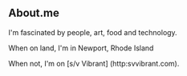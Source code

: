 ## About.me

I'm fascinated by people, art, food and technology.

When on land, I'm in Newport, Rhode Island

When not, I'm on [s/v Vibrant] (http:svvibrant.com).

<!--
**robzarry/robzarry** is a ✨ _special_ ✨ repository because its `README.md` (this file) appears on your GitHub profile.

Here are some ideas to get you started:

- 🔭 I’m currently working on ...
- 🌱 I’m currently learning ...
- 👯 I’m looking to collaborate on ...
- 🤔 I’m looking for help with ...
- 💬 Ask me about ...
- 📫 How to reach me: ...
- 😄 Pronouns: ...
- ⚡ Fun fact: ...
-->
